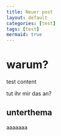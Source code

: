 ```yaml
---
title: Neuer post
layout: default
categories: [test]
tags: [test]
mermaid: true
---
```


# warum?
test content

tut ihr mir das an?

## unterthema

aaaaaaa